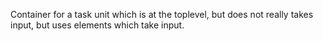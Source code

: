 Container for a task unit which is at the toplevel, but does not really takes input, but uses elements which take input.